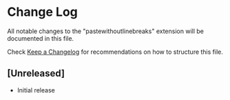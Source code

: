 # Change Log

All notable changes to the "pastewithoutlinebreaks" extension will be documented in this file.

Check [Keep a Changelog](http://keepachangelog.com/) for recommendations on how to structure this file.

## [Unreleased]

- Initial release